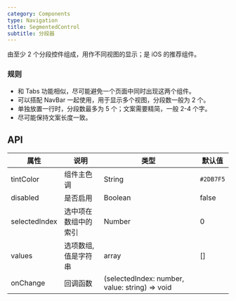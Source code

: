 ```yaml
---
category: Components
type: Navigation
title: SegmentedControl
subtitle: 分段器
---
```



由至少 2 个分段控件组成，用作不同视图的显示；是 iOS 的推荐组件。

### 规则
- 和 Tabs 功能相似，尽可能避免一个页面中同时出现这两个组件。
- 可以搭配 NavBar 一起使用，用于显示多个视图，分段数一般为 2 个。
- 单独放置一行时，分段数最多为 5 个；文案需要精简，一般 2-4 个字。
- 尽可能保持文案长度一致。

## API

属性 | 说明 | 类型 | 默认值
----|-----|------|------
| tintColor  | 组件主色调        | String |  `#2DB7F5`  |
| disabled  | 是否启用        | Boolean |  false|
| selectedIndex  | 选中项在数组中的索引        | Number |  0  |
| values  | 选项数组,值是字符串        | array |  []  |
| onChange    | 回调函数 | (selectedIndex: number, value: string) => void | <span> </span> |